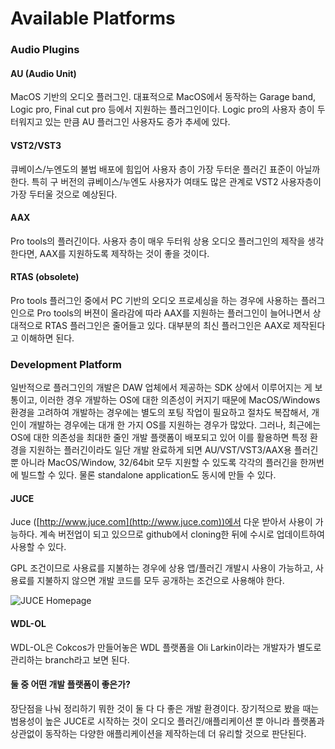# Available Platforms

### Audio Plugins

#### AU (Audio Unit)

MacOS 기반의 오디오 플러그인. 대표적으로 MacOS에서 동작하는 Garage band, Logic pro, Final cut pro 등에서 지원하는 플러그인이다. Logic pro의 사용자 층이 두터워지고 있는 만큼 AU 플러그인 사용자도 증가 추세에 있다.

#### VST2/VST3

큐베이스/누엔도의 불법 배포에 힘입어 사용자 층이 가장 두터운 플러긴 표준이 아닐까 한다. 특히 구 버전의 큐베이스/누엔도 사용자가 여태도 많은 관계로 VST2 사용자층이 가장 두터울 것으로 예상된다.

#### AAX

Pro tools의 플러긴이다. 사용자 층이 매우 두터워 상용 오디오 플러그인의 제작을 생각한다면, AAX를 지원하도록 제작하는 것이 좋을 것이다.

#### RTAS (obsolete)

Pro tools 플러그인 중에서 PC 기반의 오디오 프로세싱을 하는 경우에 사용하는 플러그인으로 Pro tools의 버젼이 올라감에 따라 AAX를 지원하는 플러그인이 늘어나면서 상대적으로 RTAS 플러그인은 줄어들고 있다. 대부분의 최신 플러그인은 AAX로 제작된다고 이해하면 된다.

### Development Platform

일반적으로 플러그인의 개발은 DAW 업체에서 제공하는 SDK 상에서 이루어지는 게 보통이고, 이러한 경우 개발하는 OS에 대한 의존성이 커지기 때문에 MacOS/Windows 환경을 고려하여 개발하는 경우에는 별도의 포팅 작업이 필요하고 절차도 복잡해서, 개인이 개발하는 경우에는 대개 한 가지 OS를 지원하는 경우가 많았다. 그러나, 최근에는 OS에 대한 의존성을 최대한 줄인 개발 플랫폼이 배포되고 있어 이를 활용하면 특정 환경을 지원하는 플러긴이라도 일단 개발 완료하게 되면 AU/VST/VST3/AAX용 플러긴 뿐 아니라 MacOS/Window, 32/64bit 모두 지원할 수 있도록 각각의 플러긴을 한꺼번에 빌드할 수 있다. 물론 standalone application도 동시에 만들 수 있다.

#### JUCE

Juce ([http://www.juce.com](http://www.juce.com))에서 다운 받아서 사용이 가능하다. 계속 버전업이 되고 있으므로 github에서 cloning한 뒤에 수시로 업데이트하여 사용할 수 있다.

GPL 조건이므로 사용료를 지불하는 경우에 상용 앱/플러긴 개발시 사용이 가능하고, 사용료를 지불하지 않으면 개발 코드를 모두 공개하는 조건으로 사용해야 한다.


![JUCE Homepage]()

#### WDL-OL

WDL-OL은 Cokcos가 만들어놓은 WDL 플랫폼을 Oli Larkin이라는 개발자가 별도로 관리하는 branch라고 보면 된다.

#### 둘 중 어떤 개발 플랫폼이 좋은가?

장단점을 나눠 정리하기 뭐한 것이 둘 다 다 좋은 개발 환경이다. 장기적으로 봤을 때는 범용성이 높은 JUCE로 시작하는 것이 오디오 플러긴/애플리케이션 뿐 아니라 플랫폼과 상관없이 동작하는 다양한 애플리케이션을 제작하는데 더 유리할 것으로 판단된다.

